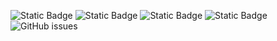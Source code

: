 ![Static Badge](https://img.shields.io/badge/blacklists-60-000000) ![Static Badge](https://img.shields.io/badge/blacklisted-2700112-cc0000) ![Static Badge](https://img.shields.io/badge/whitelisted-2244-00CC00) ![Static Badge](https://img.shields.io/badge/streaming_blacklist-28107-000000) ![GitHub issues](https://img.shields.io/github/issues/fabriziosalmi/blacklists)
